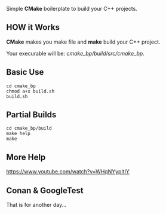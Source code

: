 Simple **CMake** boilerplate to build your C++ projects.

## HOW it Works

**CMake** makes you make file and **make** build your C++ project.

Your execurable will be: *cmake_bp/build/src/cmake_bp*.

## Basic Use

    cd cmake_bp
    chmod a+x build.sh
    build.sh

## Partial Builds

    cd cmake_bp/build
    make help
    make

 ## More Help
 https://www.youtube.com/watch?v=WHqNYypltIY

## Conan & GoogleTest

That is for another day...